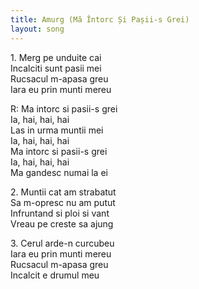 ```yaml
---
title: Amurg (Mă Întorc Și Pașii-s Grei)
layout: song
---
```


1\. Merg pe unduite cai  
Incalciti sunt pasii mei  
Rucsacul m-apasa greu  
Iara eu prin munti mereu  

R: Ma intorc si pasii-s grei  
Ia, hai, hai, hai  
Las in urma muntii mei  
Ia, hai, hai, hai  
Ma intorc si pasii-s grei  
Ia, hai, hai, hai  
Ma gandesc numai la ei  

2\. Muntii cat am strabatut  
Sa m-opresc nu am putut  
Infruntand si ploi si vant  
Vreau pe creste sa ajung  

3\. Cerul arde-n curcubeu  
Iara eu prin munti mereu  
Rucsacul m-apasa greu  
Incalcit e drumul meu  
